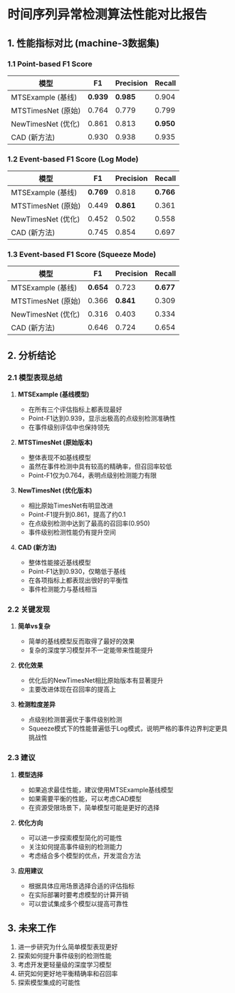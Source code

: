 # 时间序列异常检测算法性能对比报告

## 1. 性能指标对比 (machine-3数据集)

### 1.1 Point-based F1 Score

| 模型 | F1 | Precision | Recall |
|------|-------|-----------|---------|
| MTSExample (基线) | **0.939** | **0.985** | 0.904 |
| MTSTimesNet (原始) | 0.764 | 0.779 | 0.799 |
| NewTimesNet (优化) | 0.861 | 0.813 | **0.950** |
| CAD (新方法) | 0.930 | 0.938 | 0.935 |

### 1.2 Event-based F1 Score (Log Mode)

| 模型 | F1 | Precision | Recall |
|------|-------|-----------|---------|
| MTSExample (基线) | **0.769** | 0.818 | **0.766** |
| MTSTimesNet (原始) | 0.449 | **0.861** | 0.361 |
| NewTimesNet (优化) | 0.452 | 0.502 | 0.558 |
| CAD (新方法) | 0.745 | 0.854 | 0.697 |

### 1.3 Event-based F1 Score (Squeeze Mode)

| 模型 | F1 | Precision | Recall |
|------|-------|-----------|---------|
| MTSExample (基线) | **0.654** | 0.723 | **0.677** |
| MTSTimesNet (原始) | 0.366 | **0.841** | 0.309 |
| NewTimesNet (优化) | 0.316 | 0.403 | 0.334 |
| CAD (新方法) | 0.646 | 0.724 | 0.654 |

## 2. 分析结论

### 2.1 模型表现总结

1. **MTSExample (基线模型)**
   - 在所有三个评估指标上都表现最好
   - Point-F1达到0.939，显示出极高的点级别检测准确性
   - 在事件级别评估中也保持领先

2. **MTSTimesNet (原始版本)**
   - 整体表现不如基线模型
   - 虽然在事件检测中具有较高的精确率，但召回率较低
   - Point-F1仅为0.764，表明点级别检测能力有限

3. **NewTimesNet (优化版本)**
   - 相比原始TimesNet有明显改进
   - Point-F1提升到0.861，提高了约0.1
   - 在点级别检测中达到了最高的召回率(0.950)
   - 事件级别检测性能仍有提升空间

4. **CAD (新方法)**
   - 整体性能接近基线模型
   - Point-F1达到0.930，仅略低于基线
   - 在各项指标上都表现出很好的平衡性
   - 事件检测能力与基线相当

### 2.2 关键发现

1. **简单vs复杂**
   - 简单的基线模型反而取得了最好的效果
   - 复杂的深度学习模型并不一定能带来性能提升

2. **优化效果**
   - 优化后的NewTimesNet相比原始版本有显著提升
   - 主要改进体现在召回率的提高上

3. **检测粒度差异**
   - 点级别检测普遍优于事件级别检测
   - Squeeze模式下的性能普遍低于Log模式，说明严格的事件边界判定更具挑战性

### 2.3 建议

1. **模型选择**
   - 如果追求最佳性能，建议使用MTSExample基线模型
   - 如果需要平衡的性能，可以考虑CAD模型
   - 在资源受限场景下，简单模型可能是更好的选择

2. **优化方向**
   - 可以进一步探索模型简化的可能性
   - 关注如何提高事件级别的检测能力
   - 考虑结合多个模型的优点，开发混合方法

3. **应用建议**
   - 根据具体应用场景选择合适的评估指标
   - 在实际部署时要考虑模型的计算开销
   - 可以尝试集成多个模型以提高可靠性

## 3. 未来工作

1. 进一步研究为什么简单模型表现更好
2. 探索如何提升事件级别的检测性能
3. 考虑开发更轻量级的深度学习模型
4. 研究如何更好地平衡精确率和召回率
5. 探索模型集成的可能性

